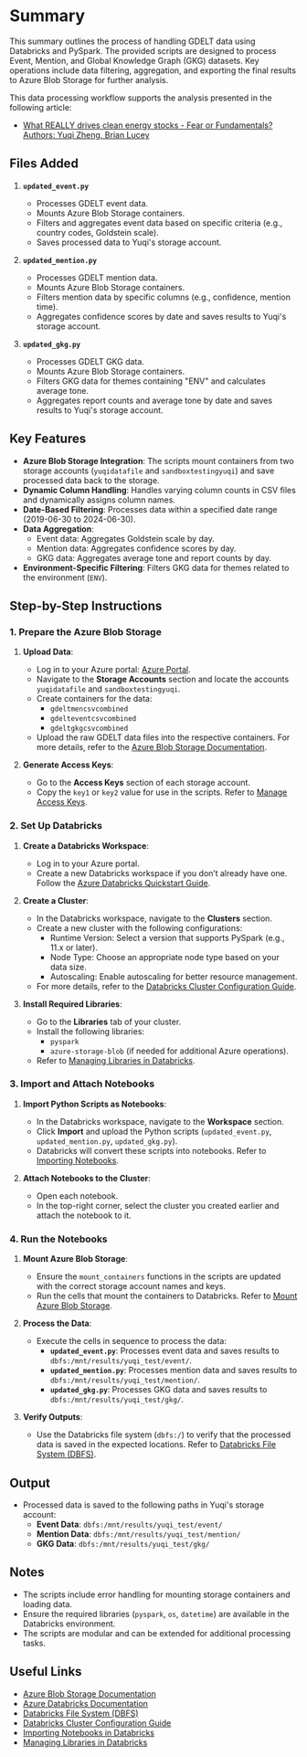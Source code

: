 # Summary
This summary outlines the process of handling GDELT data using Databricks and PySpark. The provided scripts are designed to process Event, Mention, and Global Knowledge Graph (GKG) datasets. Key operations include data filtering, aggregation, and exporting the final results to Azure Blob Storage for further analysis.

This data processing workflow supports the analysis presented in the following article:
- [What REALLY drives clean energy stocks - Fear or Fundamentals? Authors: Yuqi Zheng, Brian Lucey](https://www.sciencedirect.com/science/article/pii/S0140988325003822)

## Files Added
1. **`updated_event.py`**
   - Processes GDELT event data.
   - Mounts Azure Blob Storage containers.
   - Filters and aggregates event data based on specific criteria (e.g., country codes, Goldstein scale).
   - Saves processed data to Yuqi's storage account.

2. **`updated_mention.py`**
   - Processes GDELT mention data.
   - Mounts Azure Blob Storage containers.
   - Filters mention data by specific columns (e.g., confidence, mention time).
   - Aggregates confidence scores by date and saves results to Yuqi's storage account.

3. **`updated_gkg.py`**
   - Processes GDELT GKG data.
   - Mounts Azure Blob Storage containers.
   - Filters GKG data for themes containing "ENV" and calculates average tone.
   - Aggregates report counts and average tone by date and saves results to Yuqi's storage account.

## Key Features
- **Azure Blob Storage Integration**: The scripts mount containers from two storage accounts (`yuqidatafile` and `sandboxtestingyuqi`) and save processed data back to the storage.
- **Dynamic Column Handling**: Handles varying column counts in CSV files and dynamically assigns column names.
- **Date-Based Filtering**: Processes data within a specified date range (2019-06-30 to 2024-06-30).
- **Data Aggregation**:
  - Event data: Aggregates Goldstein scale by day.
  - Mention data: Aggregates confidence scores by day.
  - GKG data: Aggregates average tone and report counts by day.
- **Environment-Specific Filtering**: Filters GKG data for themes related to the environment (`ENV`).

## Step-by-Step Instructions

### 1. Prepare the Azure Blob Storage
1. **Upload Data**:
   - Log in to your Azure portal: [Azure Portal](https://portal.azure.com/).
   - Navigate to the **Storage Accounts** section and locate the accounts `yuqidatafile` and `sandboxtestingyuqi`.
   - Create containers for the data:
     - `gdeltmencsvcombined`
     - `gdelteventcsvcombined`
     - `gdeltgkgcsvcombined`
   - Upload the raw GDELT data files into the respective containers. For more details, refer to the [Azure Blob Storage Documentation](https://learn.microsoft.com/en-us/azure/storage/blobs/).

2. **Generate Access Keys**:
   - Go to the **Access Keys** section of each storage account.
   - Copy the `key1` or `key2` value for use in the scripts. Refer to [Manage Access Keys](https://learn.microsoft.com/en-us/azure/storage/common/storage-account-keys-manage).

### 2. Set Up Databricks
1. **Create a Databricks Workspace**:
   - Log in to your Azure portal.
   - Create a new Databricks workspace if you don’t already have one. Follow the [Azure Databricks Quickstart Guide](https://learn.microsoft.com/en-us/azure/databricks/scenarios/quickstart-create-databricks-workspace).

2. **Create a Cluster**:
   - In the Databricks workspace, navigate to the **Clusters** section.
   - Create a new cluster with the following configurations:
     - Runtime Version: Select a version that supports PySpark (e.g., 11.x or later).
     - Node Type: Choose an appropriate node type based on your data size.
     - Autoscaling: Enable autoscaling for better resource management.
   - For more details, refer to the [Databricks Cluster Configuration Guide](https://learn.microsoft.com/en-us/azure/databricks/clusters/).

3. **Install Required Libraries**:
   - Go to the **Libraries** tab of your cluster.
   - Install the following libraries:
     - `pyspark`
     - `azure-storage-blob` (if needed for additional Azure operations).
   - Refer to [Managing Libraries in Databricks](https://learn.microsoft.com/en-us/azure/databricks/libraries/).

### 3. Import and Attach Notebooks
1. **Import Python Scripts as Notebooks**:
   - In the Databricks workspace, navigate to the **Workspace** section.
   - Click **Import** and upload the Python scripts (`updated_event.py`, `updated_mention.py`, `updated_gkg.py`).
   - Databricks will convert these scripts into notebooks. Refer to [Importing Notebooks](https://learn.microsoft.com/en-us/azure/databricks/workspace/notebooks/).

2. **Attach Notebooks to the Cluster**:
   - Open each notebook.
   - In the top-right corner, select the cluster you created earlier and attach the notebook to it.

### 4. Run the Notebooks
1. **Mount Azure Blob Storage**:
   - Ensure the `mount_containers` functions in the scripts are updated with the correct storage account names and keys.
   - Run the cells that mount the containers to Databricks. Refer to [Mount Azure Blob Storage](https://learn.microsoft.com/en-us/azure/databricks/data/data-sources/azure/azure-storage).

2. **Process the Data**:
   - Execute the cells in sequence to process the data:
     - **`updated_event.py`**: Processes event data and saves results to `dbfs:/mnt/results/yuqi_test/event/`.
     - **`updated_mention.py`**: Processes mention data and saves results to `dbfs:/mnt/results/yuqi_test/mention/`.
     - **`updated_gkg.py`**: Processes GKG data and saves results to `dbfs:/mnt/results/yuqi_test/gkg/`.

3. **Verify Outputs**:
   - Use the Databricks file system (`dbfs:/`) to verify that the processed data is saved in the expected locations. Refer to [Databricks File System (DBFS)](https://learn.microsoft.com/en-us/azure/databricks/dbfs/).

## Output
- Processed data is saved to the following paths in Yuqi's storage account:
  - **Event Data**: `dbfs:/mnt/results/yuqi_test/event/`
  - **Mention Data**: `dbfs:/mnt/results/yuqi_test/mention/`
  - **GKG Data**: `dbfs:/mnt/results/yuqi_test/gkg/`

## Notes
- The scripts include error handling for mounting storage containers and loading data.
- Ensure the required libraries (`pyspark`, `os`, `datetime`) are available in the Databricks environment.
- The scripts are modular and can be extended for additional processing tasks.

## Useful Links
- [Azure Blob Storage Documentation](https://learn.microsoft.com/en-us/azure/storage/blobs/)
- [Azure Databricks Documentation](https://learn.microsoft.com/en-us/azure/databricks/)
- [Databricks File System (DBFS)](https://learn.microsoft.com/en-us/azure/databricks/dbfs/)
- [Databricks Cluster Configuration Guide](https://learn.microsoft.com/en-us/azure/databricks/clusters/)
- [Importing Notebooks in Databricks](https://learn.microsoft.com/en-us/azure/databricks/workspace/notebooks/)
- [Managing Libraries in Databricks](https://learn.microsoft.com/en-us/azure/databricks/libraries/)

